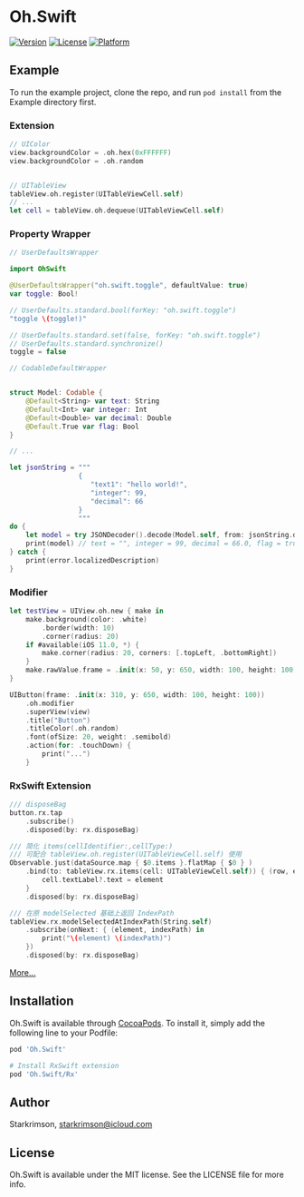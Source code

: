 # Oh.Swift

[![Version](https://img.shields.io/cocoapods/v/Oh.Swift.svg?style=flat)](https://cocoapods.org/pods/Oh.Swift)
[![License](https://img.shields.io/cocoapods/l/Oh.Swift.svg?style=flat)](https://cocoapods.org/pods/Oh.Swift)
[![Platform](https://img.shields.io/cocoapods/p/Oh.Swift.svg?style=flat)](https://cocoapods.org/pods/Oh.Swift)

## Example

To run the example project, clone the repo, and run `pod install` from the Example directory first.

### Extension 

```Swift
// UIColor
view.backgroundColor = .oh.hex(0xFFFFFF)
view.backgroundColor = .oh.random


// UITableView
tableView.oh.register(UITableViewCell.self)
// ...
let cell = tableView.oh.dequeue(UITableViewCell.self)
```

### Property Wrapper

```swift
// UserDefaultsWrapper 

import OhSwift

@UserDefaultsWrapper("oh.swift.toggle", defaultValue: true)
var toggle: Bool!

// UserDefaults.standard.bool(forKey: "oh.swift.toggle")
"toggle \(toggle!)"

// UserDefaults.standard.set(false, forKey: "oh.swift.toggle")
// UserDefaults.standard.synchronize()
toggle = false
```

```swift
// CodableDefaultWrapper


struct Model: Codable {
    @Default<String> var text: String
    @Default<Int> var integer: Int
    @Default<Double> var decimal: Double
    @Default.True var flag: Bool
}

// ...

let jsonString = """
                 {
                    "text1": "hello world!",
                    "integer": 99,
                    "decimal": 66
                 }
                 """
do {
    let model = try JSONDecoder().decode(Model.self, from: jsonString.data(using: .utf8)!)
    print(model) // text = "", integer = 99, decimal = 66.0, flag = true
} catch {
    print(error.localizedDescription)
}
```

### Modifier
```swift
let testView = UIView.oh.new { make in
    make.background(color: .white)
        .border(width: 10)
        .corner(radius: 20)
    if #available(iOS 11.0, *) {
        make.corner(radius: 20, corners: [.topLeft, .bottomRight])
    }
    make.rawValue.frame = .init(x: 50, y: 650, width: 100, height: 100)
}

UIButton(frame: .init(x: 310, y: 650, width: 100, height: 100))
    .oh.modifier
    .superView(view)
    .title("Button")
    .titleColor(.oh.random)
    .font(ofSize: 20, weight: .semibold)
    .action(for: .touchDown) {
        print("...")
    }
```

### RxSwift Extension
```swift
/// disposeBag
button.rx.tap
    .subscribe()
    .disposed(by: rx.disposeBag)

/// 简化 items(cellIdentifier:,cellType:)
/// 可配合 tableView.oh.register(UITableViewCell.self) 使用
Observable.just(dataSource.map { $0.items }.flatMap { $0 } )
    .bind(to: tableView.rx.items(cell: UITableViewCell.self)) { (row, element, cell) in
        cell.textLabel?.text = element
    }
    .disposed(by: rx.disposeBag)

/// 在原 modelSelected 基础上返回 IndexPath
tableView.rx.modelSelectedAtIndexPath(String.self)
    .subscribe(onNext: { (element, indexPath) in
        print("\(element) \(indexPath)")
    })
    .disposed(by: rx.disposeBag)
```

[More...](https://anicon.notion.site/Oh-Swift-Example-8edc323562694825b2e8966cf70778cb)

## Installation

Oh.Swift is available through [CocoaPods](https://cocoapods.org). To install
it, simply add the following line to your Podfile:

```ruby
pod 'Oh.Swift'

# Install RxSwift extension
pod 'Oh.Swift/Rx'
```

## Author

Starkrimson, starkrimson@icloud.com

## License

Oh.Swift is available under the MIT license. See the LICENSE file for more info.
